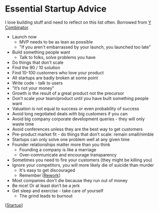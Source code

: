 # Essential Startup Advice

I love building stuff and need to reflect on this list often. Borrowed from [Y Combinator](https://www.ycombinator.com/library/4D-yc-s-essential-startup-advice).

- Launch now
  - MVP needs to be as lean as possible
  - "If you aren't embarrassed by your launch, you launched too late"
- Build something people want
  - Talk to folks, solve problems you have
- Do things that don't scale
- Find the 90 / 10 solution
- Find 10-100 customers who love your product
- All startups are badly broken at some point
- Write code - talk to users
- "It’s not your money"
- Growth is the result of a great product not the precursor
- Don’t scale your team/product until you have built something people want
- Valuation is not equal to success or even probability of success
- Avoid long negotiated deals with big customers if you can
- Avoid big company corporate development queries - they will only waste time
- Avoid conferences unless they are the best way to get customers
- Pre-product market fit - do things that don’t scale: remain small/nimble
- Startups can only solve one problem well at any given time
- Founder relationships matter more than you think
  - Founding a company is like a marriage
  - Over-communicate and encourage transparency
- Sometimes you need to fire your customers (they might be killing you)
- Ignore your competitors, you will more likely die of suicide than murder
  - It's easy to get discouraged
  - Remember [[Rework]]
- Most companies don't die because they run out of money
- Be nice! Or at least don’t be a jerk
- Get sleep and exercise - take care of yourself
  - The grind leads to burnout

[[Startup]]

[//begin]: # "Autogenerated link references for markdown compatibility"
[Rework]: rework "Rework"
[Startup]: startup "Startups"
[//end]: # "Autogenerated link references"